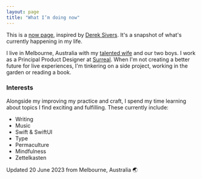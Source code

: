 ```yaml
---
layout: page
title: "What I’m doing now"
---
```


This is a [now page](https://nownownow.com/about), inspired by [Derek Sivers](https://sive.rs/now). It's a snapshot of what's currently happening in my life.

I live in Melbourne, Australia with my [talented wife](https://instagram.com/maryannemoodie) and our two boys. I work as a Principal Product Designer at [Surreal](http://surreal.live). When I'm not creating a better future for live experiences, I'm tinkering on a side project, working in the garden or reading a book.

### Interests

Alongside my improving my practice and craft, I spend my time learning about topics I find exciting and fulfilling. These currently include:

- Writing
- Music
- Swift & SwiftUI
- Type
- Permaculture
- Mindfulness
- Zettelkasten

<p class="text-sm metadata">Updated 20 June 2023 from Melbourne, Australia 🌏</p>
